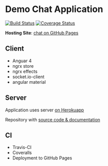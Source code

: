 # Demo Chat Application
[![Build Status](https://travis-ci.org/VitaliySokolov/chat-angular4.svg?branch=master)](https://travis-ci.org/VitaliySokolov/chat-angular4) [![Coverage Status](https://coveralls.io/repos/github/VitaliySokolov/chat-angular4/badge.svg?branch=master)](https://coveralls.io/github/VitaliySokolov/chat-angular4?branch=master)

**Hosting Site**: [chat on GitHub Pages](https://vitaliysokolov.github.io/chat-angular4)

## Client
  * Anguar 4
  * ngrx store
  * ngrx effects
  * socket.io-client
  * angular material

## Server
Application uses server [on Herokuapp](https://vs-chat-server.herokuapp.com/)

Repository with [source code & documentation](https://github.com/VitaliySokolov/camp-chat-server)

## CI
  * Travis-CI
  * Coveralls
  * Deployment to GitHub Pages
